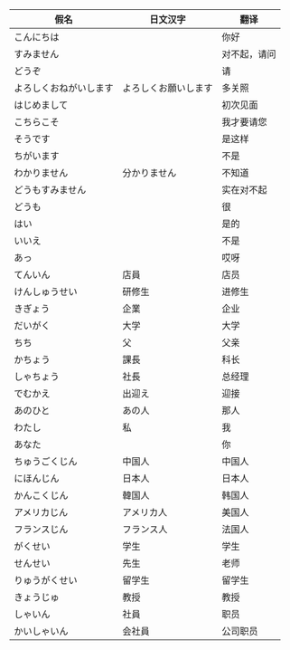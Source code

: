 ﻿|假名|日文汉字|翻译|
|-|-|-|
|こんにちは||你好||
|すみません||对不起，请问||
|どうぞ||请||
|よろしくおねがいします|よろしくお願いします|多关照||
|はじめまして||初次见面||
|こちらこそ||我才要请您||
|そうです||是这样||
|ちがいます||不是||
|わかりません|分かりません|不知道||
|どうもすみません||实在对不起||
|どうも||很||
|はい||是的||
|いいえ||不是||
|あっ||哎呀||
|てんいん|店員|店员||
|けんしゅうせい|研修生|进修生||
|きぎょう|企業|企业||
|だいがく|大学|大学||
|ちち|父|父亲||
|かちょう|課長|科长||
|しゃちょう|社長|总经理||
|でむかえ|出迎え|迎接||
|あのひと|あの人|那人||
|わたし|私|我||
|あなた||你||
|ちゅうごくじん|中国人|中国人||
|にほんじん|日本人|日本人||
|かんこくじん|韓国人|韩国人||
|アメリカじん|アメリカ人|美国人||
|フランスじん|フランス人|法国人||
|がくせい|学生|学生||
|せんせい|先生|老师||
|りゅうがくせい|留学生|留学生||
|きょうじゅ|教授|教授||
|しゃいん|社員|职员||
|かいしゃいん|会社員|公司职员||
